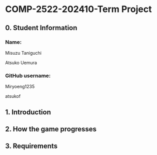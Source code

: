# COMP-2522-202410-Term Project

## 0. Student Information

### Name:
Misuzu Taniguchi

Atsuko Uemura

### GitHub username:
Miryoeng1235

atsukof

## 1. Introduction

## 2. How the game progresses
## 3. Requirements